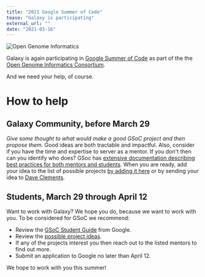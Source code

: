 ```yaml
---
title: "2021 Google Summer of Code"
tease: "Galaxy is participating"
external_url: ""
date: "2021-03-16"
---
```


<img class="float-right" src="/src/develop/gsoc/ogi-gsoc-3-suns.png" alt="Open Genome Informatics" style="max-width: 18rem;" />

Galaxy is again participating in [Google Summer of Code](https://summerofcode.withgoogle.com/) as part of the the [Open Genome Informatics Consortium](http://gmod.org/wiki/GSoC).  

And we need your help, of course.

# How to help

## Galaxy Community, before March 29

*Give some thought to what would make a good GSoC project and then propose them.*  Good ideas are both tractable and impactful.  Also, consider if you have the time and expertise to server as a mentor.  If you don't then can you identify who does?  GSoc has [extensive documentation describing best practices for both mentors and students](https://google.github.io/gsocguides/).  When you are ready, add your idea to the list of possible projects [by adding it here](http://gmod.org/wiki/GSOC_Project_Ideas_2021) or by sending your idea to [Dave Clements](/people/dave-clements/).

## Students, March 29 through April 12

Want to work with Galaxy?  We hope you do, because we want to work with you.  To be considered for GSoC we recommend:

* Review the [GSoC Student Guide](https://google.github.io/gsocguides/student/) from Google.
* Review the [possible project ideas](http://gmod.org/wiki/GSOC_Project_Ideas_2021).
* If any of the projects interest you then reach out to the listed mentors to find out more.
* Submit an application to Google no later than April 12.

We hope to work with you this summer!
